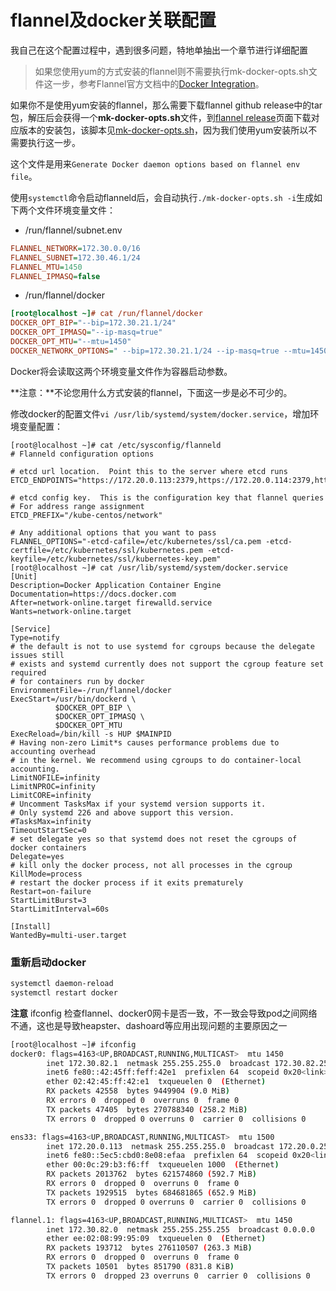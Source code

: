 # flannel及docker关联配置
我自己在这个配置过程中，遇到很多问题，特地单抽出一个章节进行详细配置

> 如果您使用yum的方式安装的flannel则不需要执行mk-docker-opts.sh文件这一步，参考Flannel官方文档中的[Docker Integration](https://github.com/coreos/flannel/blob/master/Documentation/running.md)。

如果你不是使用yum安装的flannel，那么需要下载flannel github release中的tar包，解压后会获得一个**mk-docker-opts.sh**文件，到[flannel release](https://github.com/coreos/flannel/releases)页面下载对应版本的安装包，该脚本见[mk-docker-opts.sh](https://github.com/rootsongjc/kubernetes-handbook/tree/master/tools/flannel/mk-docker-opts.sh)，因为我们使用yum安装所以不需要执行这一步。

这个文件是用来`Generate Docker daemon options based on flannel env file`。

使用`systemctl`命令启动flanneld后，会自动执行`./mk-docker-opts.sh -i`生成如下两个文件环境变量文件：

- /run/flannel/subnet.env

```ini
FLANNEL_NETWORK=172.30.0.0/16
FLANNEL_SUBNET=172.30.46.1/24
FLANNEL_MTU=1450
FLANNEL_IPMASQ=false
```

- /run/flannel/docker

```ini
[root@localhost ~]# cat /run/flannel/docker 
DOCKER_OPT_BIP="--bip=172.30.21.1/24"
DOCKER_OPT_IPMASQ="--ip-masq=true"
DOCKER_OPT_MTU="--mtu=1450"
DOCKER_NETWORK_OPTIONS=" --bip=172.30.21.1/24 --ip-masq=true --mtu=1450"
```

Docker将会读取这两个环境变量文件作为容器启动参数。

**注意：**不论您用什么方式安装的flannel，下面这一步是必不可少的。

修改docker的配置文件`vi /usr/lib/systemd/system/docker.service`，增加环境变量配置：

```
[root@localhost ~]# cat /etc/sysconfig/flanneld
# Flanneld configuration options  

# etcd url location.  Point this to the server where etcd runs
ETCD_ENDPOINTS="https://172.20.0.113:2379,https://172.20.0.114:2379,https://172.20.0.115:2379"

# etcd config key.  This is the configuration key that flannel queries
# For address range assignment
ETCD_PREFIX="/kube-centos/network"

# Any additional options that you want to pass
FLANNEL_OPTIONS="-etcd-cafile=/etc/kubernetes/ssl/ca.pem -etcd-certfile=/etc/kubernetes/ssl/kubernetes.pem -etcd-keyfile=/etc/kubernetes/ssl/kubernetes-key.pem"
[root@localhost ~]# cat /usr/lib/systemd/system/docker.service
[Unit]
Description=Docker Application Container Engine
Documentation=https://docs.docker.com
After=network-online.target firewalld.service
Wants=network-online.target

[Service]
Type=notify
# the default is not to use systemd for cgroups because the delegate issues still
# exists and systemd currently does not support the cgroup feature set required
# for containers run by docker
EnvironmentFile=-/run/flannel/docker
ExecStart=/usr/bin/dockerd \
          $DOCKER_OPT_BIP \
          $DOCKER_OPT_IPMASQ \
          $DOCKER_OPT_MTU
ExecReload=/bin/kill -s HUP $MAINPID
# Having non-zero Limit*s causes performance problems due to accounting overhead
# in the kernel. We recommend using cgroups to do container-local accounting.
LimitNOFILE=infinity
LimitNPROC=infinity
LimitCORE=infinity
# Uncomment TasksMax if your systemd version supports it.
# Only systemd 226 and above support this version.
#TasksMax=infinity
TimeoutStartSec=0
# set delegate yes so that systemd does not reset the cgroups of docker containers
Delegate=yes
# kill only the docker process, not all processes in the cgroup
KillMode=process
# restart the docker process if it exits prematurely
Restart=on-failure
StartLimitBurst=3
StartLimitInterval=60s

[Install]
WantedBy=multi-user.target
```

### 重新启动docker
``` bash
systemctl daemon-reload
systemctl restart docker
```
**注意**  ifconfig 检查flannel、docker0网卡是否一致，不一致会导致pod之间网络不通，这也是导致heapster、dashoard等应用出现问题的主要原因之一
``` bash
[root@localhost ~]# ifconfig
docker0: flags=4163<UP,BROADCAST,RUNNING,MULTICAST>  mtu 1450
        inet 172.30.82.1  netmask 255.255.255.0  broadcast 172.30.82.255
        inet6 fe80::42:45ff:feff:42e1  prefixlen 64  scopeid 0x20<link>
        ether 02:42:45:ff:42:e1  txqueuelen 0  (Ethernet)
        RX packets 42558  bytes 9449904 (9.0 MiB)
        RX errors 0  dropped 0  overruns 0  frame 0
        TX packets 47405  bytes 270788340 (258.2 MiB)
        TX errors 0  dropped 0 overruns 0  carrier 0  collisions 0

ens33: flags=4163<UP,BROADCAST,RUNNING,MULTICAST>  mtu 1500
        inet 172.20.0.113  netmask 255.255.255.0  broadcast 172.20.0.255
        inet6 fe80::5ec5:cbd0:8e08:efaa  prefixlen 64  scopeid 0x20<link>
        ether 00:0c:29:b3:f6:ff  txqueuelen 1000  (Ethernet)
        RX packets 2013762  bytes 621574860 (592.7 MiB)
        RX errors 0  dropped 0  overruns 0  frame 0
        TX packets 1929515  bytes 684681865 (652.9 MiB)
        TX errors 0  dropped 0 overruns 0  carrier 0  collisions 0

flannel.1: flags=4163<UP,BROADCAST,RUNNING,MULTICAST>  mtu 1450
        inet 172.30.82.0  netmask 255.255.255.255  broadcast 0.0.0.0
        ether ee:02:08:99:95:09  txqueuelen 0  (Ethernet)
        RX packets 193712  bytes 276110507 (263.3 MiB)
        RX errors 0  dropped 0  overruns 0  frame 0
        TX packets 10501  bytes 851790 (831.8 KiB)
        TX errors 0  dropped 23 overruns 0  carrier 0  collisions 0

```
